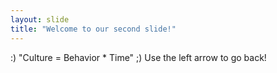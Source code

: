 ```yaml
---
layout: slide
title: "Welcome to our second slide!"
---
```

:) "Culture = Behavior * Time"  ;)
Use the left arrow to go back!
